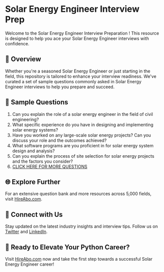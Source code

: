 # Solar Energy Engineer Interview Prep

Welcome to the Solar Energy Engineer Interview Preparation ! This resource is designed to help you ace your Solar Energy Engineer interviews with confidence.

## 🚀 Overview

Whether you're a seasoned Solar Energy Engineer or just starting in the field, this repository is tailored to enhance your interview readiness. We've curated a set of sample questions commonly asked in Solar Energy Engineer interviews to help you prepare and succeed.

## 📝 Sample Questions

1. Can you explain the role of a solar energy engineer in the field of civil engineering?
2. What specific experience do you have in designing and implementing solar energy systems?
3. Have you worked on any large-scale solar energy projects? Can you discuss your role and the outcomes achieved?
4. What software programs are you proficient in for solar energy system design and analysis?
5. Can you explain the process of site selection for solar energy projects and the factors you consider?
6. [CLICK HERE FOR MORE QUESTIONS](https://hireabo.com/job/3_0_31/Solar%20Energy%20Engineer)

## 🌐 Explore Further

For an extensive question bank and more resources across 5,000 fields, visit [HireAbo.com](https://www.hireabo.com).

## 📱 Connect with Us

Stay updated on the latest industry insights and interview tips. Follow us on [Twitter](https://twitter.com/hireabo) and [LinkedIn](https://www.linkedin.com/in/hire-abo-3609972a8/).

## 🚀 Ready to Elevate Your Python Career?

Visit [HireAbo.com](https://www.hireabo.com) now and take the first step towards a successful Solar Energy Engineer career!
